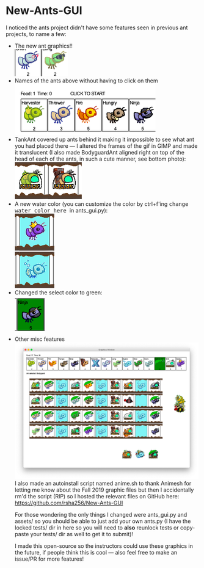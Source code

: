 # New-Ants-GUI
I noticed the ants project didn't have some features seen in previous ant projects, to name a few:
<ul>
<li>The new ant graphics!!<br />
<img src="https://github.com/rsha256/New-Ants-GUI/blob/master/docs/graphix.png?raw=true" alt="image.png" /></li>
<li>Names of the ants above without having to click on them<br />
<img src="https://github.com/rsha256/New-Ants-GUI/blob/master/docs/names.png?raw=true" alt="image.png" /></li>
<li>TankAnt covered up ants behind it making it impossible to see what ant you had placed there &mdash; I altered the frames of the gif in GIMP and made it translucent (I also made BodyguardAnt aligned right on top of the head of each of the ants, in such a cute manner, see bottom photo):<br />
<img src="https://github.com/rsha256/New-Ants-GUI/blob/master/docs/tank.png?raw=true" alt="image.png" /></li>
<li>A new water color (you can customize the color by ctrl+f'ing <kbd>change water color here </kbd>in ants_gui.py):<br />
<img src="https://github.com/rsha256/New-Ants-GUI/blob/master/docs/water.png?raw=true" alt="image.png" /></li>
<li>Changed the select color to green:<br />
<img src="https://github.com/rsha256/New-Ants-GUI/blob/master/docs/select.png?raw=true" alt="image.png" /></li>
<li>Other misc features
<img src="https://github.com/rsha256/New-Ants-GUI/blob/master/docs/misc.png?raw=true" alt="image.png" />
I also made an autoinstall script named anime.sh to thank Animesh for letting me know about the Fall 2019 graphic files but then I accidentally rm'd the script (RIP) so I hosted the relevant files on GitHub here: <a href="https://github.com/rsha256/New-Ants-GUI">https://github.com/rsha256/New-Ants-GUI</a>

For those wondering the only things I changed were ants_gui.py and assets/ so you should be able to just add your own ants.py (I have the locked tests/ dir in here so you will need to <strong>also</strong> reunlock tests or copy-paste your tests/ dir as well to get it to submit)!

I made this open-source so the instructors could use these graphics in the future, if people think this is cool — also feel free to make an issue/PR for more features!</li>
</ul>
